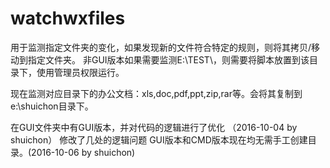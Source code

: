 ﻿# watchwxfiles
用于监测指定文件夹的变化，如果发现新的文件符合特定的规则，则将其拷贝/移动到指定文件夹。
非GUI版本如果需要监测E:\TEST\，则需要将脚本放置到该目录下，使用管理员权限运行。

现在监测对应目录下的办公文档：xls,doc,pdf,ppt,zip,rar等。会将其复制到e:\shuichon目录下。

在GUI文件夹中有GUI版本，并对代码的逻辑进行了优化 （2016-10-04 by shuichon）
修改了几处的逻辑问题
GUI版本和CMD版本现在均无需手工创建目录。(2016-10-06 by shuichon)